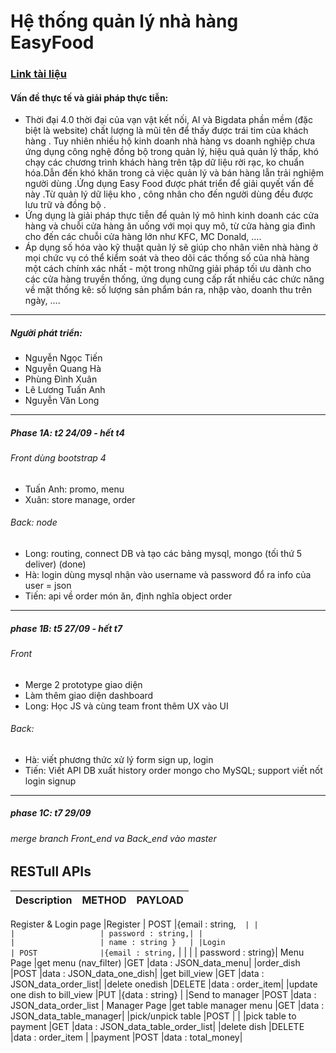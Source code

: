 # Hệ thống quản lý nhà hàng EasyFood
### [Link tài liệu](https://docs.google.com/document/d/1n3-VIzdjiQkjYaNPRA3-Pe50zXvZwsuXCLKxOHHFIL4/edit?usp=sharing)
#### Vấn đề thực tế và giải pháp thực tiễn:
 - Thời đại 4.0 thời đại của vạn vật kết nối, AI và Bigdata phần mềm (đặc biệt là website) chất lượng là mũi tên để thấy được trái tim của khách hàng . Tuy nhiên nhiều hộ kinh doanh nhà hàng vs doanh nghiệp chưa ứng dụng công nghệ đồng bộ trong quản lý, hiệu quả quản lý thấp, khó chạy các chương trình khách hàng trên tập dữ liệu rời rạc, ko chuẩn hóa.Dẫn đến khó khăn trong cả việc quản lý và bán hàng lẫn trải nghiệm người dùng .Ứng dụng Easy Food được phát triển để giải quyết vấn đề này .Từ quản lý dữ liệu kho , công nhân cho đến người dùng đều được lưu trữ và đồng bộ .
 - Ứng dụng là giải pháp thực tiễn để quản lý mô hình kinh doanh các cửa hàng và chuỗi cửa hàng ăn uống với mọi quy mô, từ cửa hàng gia đình cho đến các chuỗi cửa hàng lớn như KFC, MC Donald, …. 
 - Áp dụng số hóa vào kỹ thuật quản lý sẽ giúp cho nhân viên nhà hàng ở mọi chức vụ có thể kiểm soát và theo dõi các thống số của nhà hàng một cách chính xác nhất - một trong những giải pháp tối ưu dành cho các cửa hàng truyền thống, ứng dụng cung cấp rất nhiều các chức năng về mặt thống kê: số lượng sản phẩm bán ra, nhập vào, doanh thu trên ngày, ….
--------------------------------
##### Người phát triển:
 - Nguyễn Ngọc Tiến
 - Nguyễn Quang Hà
 - Phùng Đình Xuân
 - Lê Lương Tuấn Anh
 - Nguyễn Văn Long
 --------------------------------
##### Phase 1A: t2 24/09 - hết t4
###### Front dùng bootstrap 4
 - Tuấn Anh: promo, menu 
 - Xuân: store manage, order
###### Back: node
 - Long: routing, connect DB và tạo các bảng mysql, mongo  (tối thứ 5 deliver) (done)
 - Hà: login dùng mysql nhận vào username và password đổ ra info của user = json
 - Tiến: api về order món ăn, định nghĩa object order

-------------------------------
##### phase 1B: t5 27/09 - hết t7
###### Front
 - Merge 2 prototype giao diện
 - Làm thêm giao diện dashboard
 - Long: Học JS và cùng team front thêm UX vào UI
###### Back:
 - Hà: viết phương thức xử lý form sign up, login
 - Tiến: Viết API DB xuất history order mongo cho MySQL; support viết nốt login signup

-------------------------------
##### phase 1C: t7 29/09
###### merge branch Front_end va Back_end vào master


## RESTull APIs
|Description                         | METHOD            |PAYLOAD            |
|------------------------------------|-------------------|-------------------|
Register & Login page
|Register                            | POST              |{email : string,`  |
|                                    |                   | password : string,|
|                                    |                   | name : string }   |
|Login                               | POST              |{email : string,`  |
|                                    |                   | password : string}|
Menu Page 
|get menu (nav_filter)               |GET                |data : JSON_data_menu|
|order_dish                          |POST               |data : JSON_data_one_dish|
|get bill_view                       |GET                |data : JSON_data_order_list|
|delete onedish                      |DELETE             |data : order_item|
|update one dish to bill_view        |PUT                |{data : string} |
|Send to manager                     |POST               |data : JSON_data_order_list |
Manager Page
|get table manager menu              |GET                |data : JSON_data_table_manager|
|pick/unpick table                   |POST               |                              |
|pick table to payment               |GET                |data : JSON_data_table_order_list|
|delete dish                         |DELETE             |data : order_item |
|payment                             |POST               |data : total_money|



